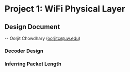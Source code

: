 # Project 1: WiFi Physical Layer
## Design Document
-- Oorjit Chowdhary (oorjitc@uw.edu)

### Decoder Design


### Inferring Packet Length

